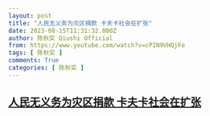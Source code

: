```yaml
---
layout: post
title: "人民无义务为灾区捐款 卡夫卡社会在扩张"
date: 2023-08-15T11:31:32.000Z
author: 陈秋实 Qiushi Official
from: https://www.youtube.com/watch?v=cPIN9VHQjFo
tags: [ 陈秋实 ]
comments: True
categories: [ 陈秋实 ]
---
```

<!--1692099092000-->
[人民无义务为灾区捐款 卡夫卡社会在扩张](https://www.youtube.com/watch?v=cPIN9VHQjFo)
------

<div>

</div>
